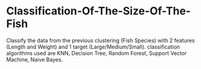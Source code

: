 # Classification-Of-The-Size-Of-The-Fish
Classify the data from the previous clustering (Fish Species) with 2 features (Length and Weight) and 1 target (Large/Medium/Small). classification algorithms used are KNN, Decision Tree, Random Forest, Support Vector Machine, Naive Bayes.
